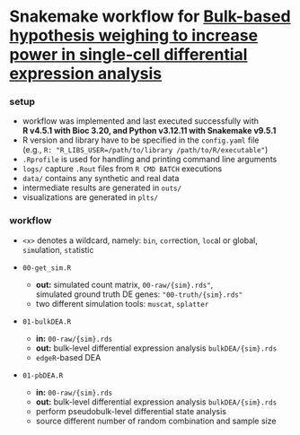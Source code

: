 # Snakemake workflow for [**Bulk-based hypothesis weighing to increase power in single-cell differential expression analysis**](https://www.biorxiv.org/content/10.1101/2025.04.15.648932v1.full)


### setup

- workflow was implemented and last executed successfully with<br>
  **R v4.5.1 with Bioc 3.20, and Python v3.12.11 with Snakemake v9.5.1**
- R version and library have to be specified in the `config.yaml` file  
  (e.g., `R: "R_LIBS_USER=/path/to/library /path/to/R/executable"`)
- `.Rprofile` is used for handling and printing command line arguments
- `logs/` capture `.Rout` files from `R CMD BATCH` executions
- `data/` contains any synthetic and real data
- intermediate results are generated in `outs/` 
- visualizations are generated in `plts/`

### workflow

- `<x>` denotes a wildcard, namely: `bin`, `cor`rection, `loc`al or global,  
  `sim`ulation, `sta`tistic

- `00-get_sim.R` 
  - **out:** simulated count matrix, `00-raw/{sim}.rds"`,<br>
   simulated ground truth DE genes: `"00-truth/{sim}.rds"`
  - two different simulation tools: `muscat`, `splatter`

- `01-bulkDEA.R` 
  - **in:** `00-raw/{sim}.rds`
  - **out:** bulk-level differential expression analysis `bulkDEA/{sim}.rds`
  - `edgeR`-based DEA

- `01-pbDEA.R`
  - **in:** `00-raw/{sim}.rds`
  - **out:** bulk-level differential expression analysis `bulkDEA/{sim}.rds`
  - perform pseudobulk-level differential state analysis
  - source different number of random combination and sample size 

